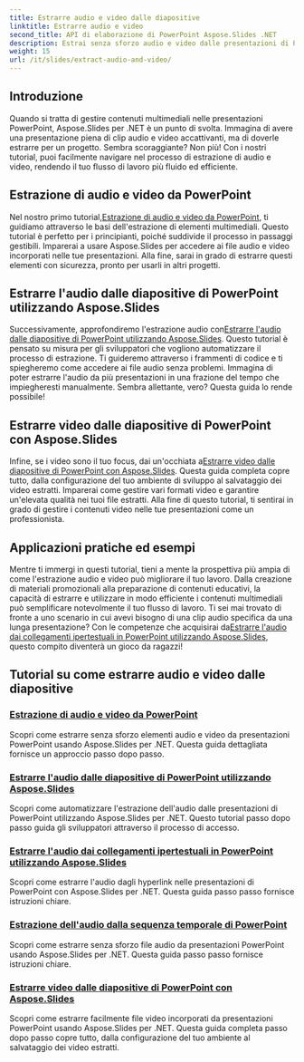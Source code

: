 ```yaml
---
title: Estrarre audio e video dalle diapositive
linktitle: Estrarre audio e video
second_title: API di elaborazione di PowerPoint Aspose.Slides .NET
description: Estrai senza sforzo audio e video dalle presentazioni di PowerPoint utilizzando Aspose.Slides per .NET con i nostri tutorial completi e passo dopo passo.
weight: 15
url: /it/slides/extract-audio-and-video/
---
```

## Introduzione

Quando si tratta di gestire contenuti multimediali nelle presentazioni PowerPoint, Aspose.Slides per .NET è un punto di svolta. Immagina di avere una presentazione piena di clip audio e video accattivanti, ma di doverle estrarre per un progetto. Sembra scoraggiante? Non più! Con i nostri tutorial, puoi facilmente navigare nel processo di estrazione di audio e video, rendendo il tuo flusso di lavoro più fluido ed efficiente.

## Estrazione di audio e video da PowerPoint

 Nel nostro primo tutorial,[Estrazione di audio e video da PowerPoint](./extracting-audio-and-video/), ti guidiamo attraverso le basi dell'estrazione di elementi multimediali. Questo tutorial è perfetto per i principianti, poiché suddivide il processo in passaggi gestibili. Imparerai a usare Aspose.Slides per accedere ai file audio e video incorporati nelle tue presentazioni. Alla fine, sarai in grado di estrarre questi elementi con sicurezza, pronto per usarli in altri progetti.

## Estrarre l'audio dalle diapositive di PowerPoint utilizzando Aspose.Slides

 Successivamente, approfondiremo l'estrazione audio con[Estrarre l'audio dalle diapositive di PowerPoint utilizzando Aspose.Slides](./extract-audio-from-powerpoint/). Questo tutorial è pensato su misura per gli sviluppatori che vogliono automatizzare il processo di estrazione. Ti guideremo attraverso i frammenti di codice e ti spiegheremo come accedere ai file audio senza problemi. Immagina di poter estrarre l'audio da più presentazioni in una frazione del tempo che impiegheresti manualmente. Sembra allettante, vero? Questa guida lo rende possibile!

## Estrarre video dalle diapositive di PowerPoint con Aspose.Slides

 Infine, se i video sono il tuo focus, dai un'occhiata a[Estrarre video dalle diapositive di PowerPoint con Aspose.Slides](./extract-videos-from-powerpoint-slides/). Questa guida completa copre tutto, dalla configurazione del tuo ambiente di sviluppo al salvataggio dei video estratti. Imparerai come gestire vari formati video e garantire un'elevata qualità nei tuoi file estratti. Alla fine di questo tutorial, ti sentirai in grado di gestire i contenuti video nelle tue presentazioni come un professionista.

## Applicazioni pratiche ed esempi

Mentre ti immergi in questi tutorial, tieni a mente la prospettiva più ampia di come l'estrazione audio e video può migliorare il tuo lavoro. Dalla creazione di materiali promozionali alla preparazione di contenuti educativi, la capacità di estrarre e utilizzare in modo efficiente i contenuti multimediali può semplificare notevolmente il tuo flusso di lavoro. Ti sei mai trovato di fronte a uno scenario in cui avevi bisogno di una clip audio specifica da una lunga presentazione? Con le competenze che acquisirai da[Estrarre l'audio dai collegamenti ipertestuali in PowerPoint utilizzando Aspose.Slides](./extract-audio-from-hyperlinks/), questo compito diventerà un gioco da ragazzi!

## Tutorial su come estrarre audio e video dalle diapositive
### [Estrazione di audio e video da PowerPoint](./extracting-audio-and-video/)
Scopri come estrarre senza sforzo elementi audio e video da presentazioni PowerPoint usando Aspose.Slides per .NET. Questa guida dettagliata fornisce un approccio passo dopo passo.
### [Estrarre l'audio dalle diapositive di PowerPoint utilizzando Aspose.Slides](./extract-audio-from-powerpoint/)
Scopri come automatizzare l'estrazione dell'audio dalle presentazioni di PowerPoint utilizzando Aspose.Slides per .NET. Questo tutorial passo dopo passo guida gli sviluppatori attraverso il processo di accesso.
### [Estrarre l'audio dai collegamenti ipertestuali in PowerPoint utilizzando Aspose.Slides](./extract-audio-from-hyperlinks/)
Scopri come estrarre l'audio dagli hyperlink nelle presentazioni di PowerPoint con Aspose.Slides per .NET. Questa guida passo passo fornisce istruzioni chiare.
### [Estrazione dell'audio dalla sequenza temporale di PowerPoint](./extracting-audio-from-timeline/)
Scopri come estrarre senza sforzo file audio da presentazioni PowerPoint usando Aspose.Slides per .NET. Questa guida passo passo fornisce istruzioni chiare.
### [Estrarre video dalle diapositive di PowerPoint con Aspose.Slides](./extract-videos-from-powerpoint-slides/)
Scopri come estrarre facilmente file video incorporati da presentazioni PowerPoint usando Aspose.Slides per .NET. Questa guida completa passo dopo passo copre tutto, dalla configurazione del tuo ambiente al salvataggio dei video estratti.